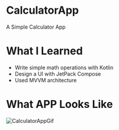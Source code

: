 # CalculatorApp

A Simple Calculator App

# What I Learned

* Write simple math operations with Kotlin
* Design a UI with JetPack Compose
* Used MVVM architecture

# What APP Looks Like
![CalculatorAppGif](https://user-images.githubusercontent.com/88419868/146676854-6db305d0-4f80-4960-959d-8b66a3c111be.gif)
